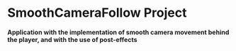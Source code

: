 # SmoothCameraFollow Project
**Application with the implementation of smooth camera movement behind the player, and with the use of post-effects**